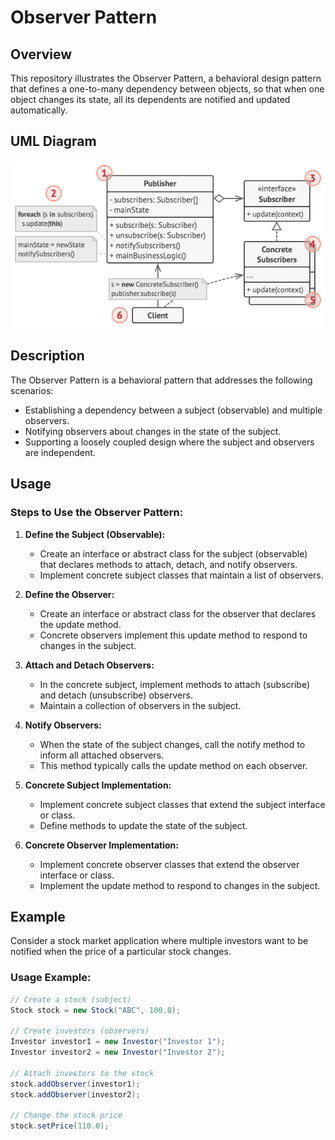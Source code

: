 # Observer Pattern

## Overview

This repository illustrates the Observer Pattern, a behavioral design pattern that defines a one-to-many dependency between objects, so that when one object changes its state, all its dependents are notified and updated automatically.

## UML Diagram

![Observer Pattern UML Diagram](https://github.com/ImCoderz/design-pattern-java/blob/main/assets/ObserverUML.png)

## Description

The Observer Pattern is a behavioral pattern that addresses the following scenarios:
- Establishing a dependency between a subject (observable) and multiple observers.
- Notifying observers about changes in the state of the subject.
- Supporting a loosely coupled design where the subject and observers are independent.

## Usage

### Steps to Use the Observer Pattern:

1. **Define the Subject (Observable):**
   - Create an interface or abstract class for the subject (observable) that declares methods to attach, detach, and notify observers.
   - Implement concrete subject classes that maintain a list of observers.

2. **Define the Observer:**
   - Create an interface or abstract class for the observer that declares the update method.
   - Concrete observers implement this update method to respond to changes in the subject.

3. **Attach and Detach Observers:**
   - In the concrete subject, implement methods to attach (subscribe) and detach (unsubscribe) observers.
   - Maintain a collection of observers in the subject.

4. **Notify Observers:**
   - When the state of the subject changes, call the notify method to inform all attached observers.
   - This method typically calls the update method on each observer.

5. **Concrete Subject Implementation:**
   - Implement concrete subject classes that extend the subject interface or class.
   - Define methods to update the state of the subject.

6. **Concrete Observer Implementation:**
   - Implement concrete observer classes that extend the observer interface or class.
   - Implement the update method to respond to changes in the subject.

## Example

Consider a stock market application where multiple investors want to be notified when the price of a particular stock changes.

### Usage Example:

```java
// Create a stock (subject)
Stock stock = new Stock("ABC", 100.0);

// Create investors (observers)
Investor investor1 = new Investor("Investor 1");
Investor investor2 = new Investor("Investor 2");

// Attach investors to the stock
stock.addObserver(investor1);
stock.addObserver(investor2);

// Change the stock price
stock.setPrice(110.0);
